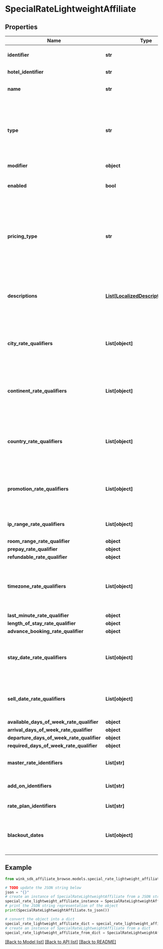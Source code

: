 # SpecialRateLightweightAffiliate


## Properties

Name | Type | Description | Notes
------------ | ------------- | ------------- | -------------
**identifier** | **str** | Unique record identifier | 
**hotel_identifier** | **str** | Hotel identifier. | 
**name** | **str** | Internal name of promotion. | 
**type** | **str** | Set whether you want the price to go up or down when the rules of this promotion have been satisfied. | 
**modifier** | **object** |  | 
**enabled** | **bool** | Whether this promotion is enabled or not. | [default to True]
**pricing_type** | **str** | This determines whether this discount should be applied per night, per stay or per person - per night | 
**descriptions** | [**List[LocalizedDescriptionAffiliate]**](LocalizedDescriptionAffiliate.md) | Localized descriptions describing promotion. At least one English entry is required. | 
**city_rate_qualifiers** | **List[object]** | Restrict promotion to specific cities. See [Geo-IP city geoname data](#operation/searchForCity) | [optional] 
**continent_rate_qualifiers** | **List[object]** | Restrict promotion to specific continents. See [Geo-IP continent geoname data](#operation/showContinents) | [optional] 
**country_rate_qualifiers** | **List[object]** | Restrict promotion to specific countries. See [Geo-IP country geoname data](#operation/showCountries) | [optional] 
**promotion_rate_qualifiers** | **List[object]** | Restrict promotion by requiring users to enter a promo code. | [optional] 
**ip_range_rate_qualifiers** | **List[object]** | Restrict promotion to specific IP ranges. | [optional] 
**room_range_rate_qualifier** | **object** |  | [optional] 
**prepay_rate_qualifier** | **object** |  | [optional] 
**refundable_rate_qualifier** | **object** |  | [optional] 
**timezone_rate_qualifiers** | **List[object]** | Restrict promotion to specific time zones. See [Geo-IP timezone geoname data](#operation/showTimezones) | [optional] 
**last_minute_rate_qualifier** | **object** |  | [optional] 
**length_of_stay_rate_qualifier** | **object** |  | [optional] 
**advance_booking_rate_qualifier** | **object** |  | [optional] 
**stay_date_rate_qualifiers** | **List[object]** | Restrict promotion to specific stay dates the user wants to arrive. | [optional] 
**sell_date_rate_qualifiers** | **List[object]** | Restrict promotion to specific dates the booking is made. | [optional] 
**available_days_of_week_rate_qualifier** | **object** |  | [optional] 
**arrival_days_of_week_rate_qualifier** | **object** |  | [optional] 
**departure_days_of_week_rate_qualifier** | **object** |  | [optional] 
**required_days_of_week_rate_qualifier** | **object** |  | [optional] 
**master_rate_identifiers** | **List[str]** | Restrict on specific master rates. | [optional] 
**add_on_identifiers** | **List[str]** | Restrict on specific add-ons. | [optional] 
**rate_plan_identifiers** | **List[str]** | Restrict on specific rate plans. | [optional] 
**blackout_dates** | **List[object]** | Exclude this promotion from specific date ranges. | [optional] 

## Example

```python
from wink_sdk_affiliate_browse.models.special_rate_lightweight_affiliate import SpecialRateLightweightAffiliate

# TODO update the JSON string below
json = "{}"
# create an instance of SpecialRateLightweightAffiliate from a JSON string
special_rate_lightweight_affiliate_instance = SpecialRateLightweightAffiliate.from_json(json)
# print the JSON string representation of the object
print(SpecialRateLightweightAffiliate.to_json())

# convert the object into a dict
special_rate_lightweight_affiliate_dict = special_rate_lightweight_affiliate_instance.to_dict()
# create an instance of SpecialRateLightweightAffiliate from a dict
special_rate_lightweight_affiliate_from_dict = SpecialRateLightweightAffiliate.from_dict(special_rate_lightweight_affiliate_dict)
```
[[Back to Model list]](../README.md#documentation-for-models) [[Back to API list]](../README.md#documentation-for-api-endpoints) [[Back to README]](../README.md)



